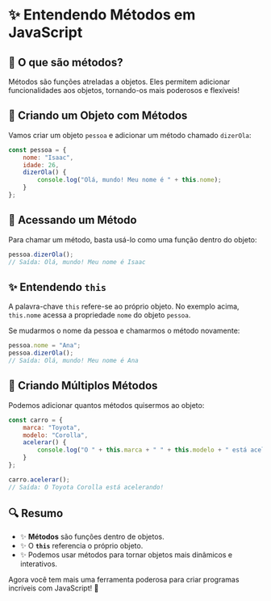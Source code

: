 # ✨ Entendendo Métodos em JavaScript

## 🤔 O que são métodos?

Métodos são funções atreladas a objetos. Eles permitem adicionar funcionalidades aos objetos, tornando-os mais poderosos e flexíveis!

## 📝 Criando um Objeto com Métodos

Vamos criar um objeto `pessoa` e adicionar um método chamado `dizerOla`:

```javascript
const pessoa = {
    nome: "Isaac",
    idade: 26,
    dizerOla() {
        console.log("Olá, mundo! Meu nome é " + this.nome);
    }
};
```

## 🔗 Acessando um Método

Para chamar um método, basta usá-lo como uma função dentro do objeto:

```javascript
pessoa.dizerOla();
// Saída: Olá, mundo! Meu nome é Isaac
```

## ✨ Entendendo `this`

A palavra-chave `this` refere-se ao próprio objeto. No exemplo acima, `this.nome` acessa a propriedade `nome` do objeto `pessoa`.

Se mudarmos o nome da pessoa e chamarmos o método novamente:

```javascript
pessoa.nome = "Ana";
pessoa.dizerOla();
// Saída: Olá, mundo! Meu nome é Ana
```

## 🔧 Criando Múltiplos Métodos

Podemos adicionar quantos métodos quisermos ao objeto:

```javascript
const carro = {
    marca: "Toyota",
    modelo: "Corolla",
    acelerar() {
        console.log("O " + this.marca + " " + this.modelo + " está acelerando!");
    }
};

carro.acelerar();
// Saída: O Toyota Corolla está acelerando!
```

## 🔍 Resumo

- ✨ **Métodos** são funções dentro de objetos.
- ✨ O **`this`** referencia o próprio objeto.
- ✨ Podemos usar métodos para tornar objetos mais dinâmicos e interativos.

Agora você tem mais uma ferramenta poderosa para criar programas incríveis com JavaScript! 🚀

